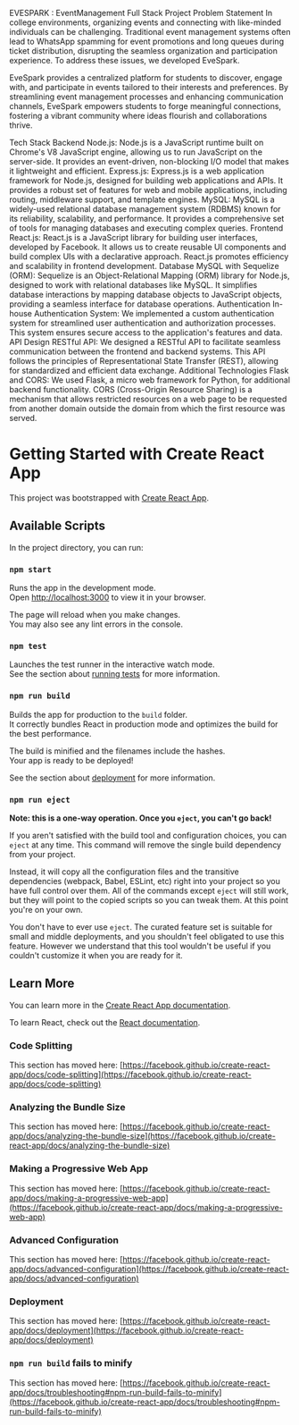 EVESPARK : EventManagement Full Stack Project
Problem Statement
In college environments, organizing events and connecting with like-minded individuals can be challenging. Traditional event management systems often lead to WhatsApp spamming for event promotions and long queues during ticket distribution, disrupting the seamless organization and participation experience. To address these issues, we developed EveSpark.

EveSpark provides a centralized platform for students to discover, engage with, and participate in events tailored to their interests and preferences. By streamlining event management processes and enhancing communication channels, EveSpark empowers students to forge meaningful connections, fostering a vibrant community where ideas flourish and collaborations thrive.

Tech Stack
Backend
Node.js: Node.js is a JavaScript runtime built on Chrome's V8 JavaScript engine, allowing us to run JavaScript on the server-side. It provides an event-driven, non-blocking I/O model that makes it lightweight and efficient.
Express.js: Express.js is a web application framework for Node.js, designed for building web applications and APIs. It provides a robust set of features for web and mobile applications, including routing, middleware support, and template engines.
MySQL: MySQL is a widely-used relational database management system (RDBMS) known for its reliability, scalability, and performance. It provides a comprehensive set of tools for managing databases and executing complex queries.
Frontend
React.js: React.js is a JavaScript library for building user interfaces, developed by Facebook. It allows us to create reusable UI components and build complex UIs with a declarative approach. React.js promotes efficiency and scalability in frontend development.
Database
MySQL with Sequelize (ORM): Sequelize is an Object-Relational Mapping (ORM) library for Node.js, designed to work with relational databases like MySQL. It simplifies database interactions by mapping database objects to JavaScript objects, providing a seamless interface for database operations.
Authentication
In-house Authentication System: We implemented a custom authentication system for streamlined user authentication and authorization processes. This system ensures secure access to the application's features and data.
API Design
RESTful API: We designed a RESTful API to facilitate seamless communication between the frontend and backend systems. This API follows the principles of Representational State Transfer (REST), allowing for standardized and efficient data exchange.
Additional Technologies
Flask and CORS: We used Flask, a micro web framework for Python, for additional backend functionality. CORS (Cross-Origin Resource Sharing) is a mechanism that allows restricted resources on a web page to be requested from another domain outside the domain from which the first resource was served.
# Getting Started with Create React App

This project was bootstrapped with [Create React App](https://github.com/facebook/create-react-app).

## Available Scripts

In the project directory, you can run:

### `npm start`

Runs the app in the development mode.\
Open [http://localhost:3000](http://localhost:3000) to view it in your browser.

The page will reload when you make changes.\
You may also see any lint errors in the console.

### `npm test`

Launches the test runner in the interactive watch mode.\
See the section about [running tests](https://facebook.github.io/create-react-app/docs/running-tests) for more information.

### `npm run build`

Builds the app for production to the `build` folder.\
It correctly bundles React in production mode and optimizes the build for the best performance.

The build is minified and the filenames include the hashes.\
Your app is ready to be deployed!

See the section about [deployment](https://facebook.github.io/create-react-app/docs/deployment) for more information.

### `npm run eject`

**Note: this is a one-way operation. Once you `eject`, you can't go back!**

If you aren't satisfied with the build tool and configuration choices, you can `eject` at any time. This command will remove the single build dependency from your project.

Instead, it will copy all the configuration files and the transitive dependencies (webpack, Babel, ESLint, etc) right into your project so you have full control over them. All of the commands except `eject` will still work, but they will point to the copied scripts so you can tweak them. At this point you're on your own.

You don't have to ever use `eject`. The curated feature set is suitable for small and middle deployments, and you shouldn't feel obligated to use this feature. However we understand that this tool wouldn't be useful if you couldn't customize it when you are ready for it.

## Learn More

You can learn more in the [Create React App documentation](https://facebook.github.io/create-react-app/docs/getting-started).

To learn React, check out the [React documentation](https://reactjs.org/).

### Code Splitting

This section has moved here: [https://facebook.github.io/create-react-app/docs/code-splitting](https://facebook.github.io/create-react-app/docs/code-splitting)

### Analyzing the Bundle Size

This section has moved here: [https://facebook.github.io/create-react-app/docs/analyzing-the-bundle-size](https://facebook.github.io/create-react-app/docs/analyzing-the-bundle-size)

### Making a Progressive Web App

This section has moved here: [https://facebook.github.io/create-react-app/docs/making-a-progressive-web-app](https://facebook.github.io/create-react-app/docs/making-a-progressive-web-app)

### Advanced Configuration

This section has moved here: [https://facebook.github.io/create-react-app/docs/advanced-configuration](https://facebook.github.io/create-react-app/docs/advanced-configuration)

### Deployment

This section has moved here: [https://facebook.github.io/create-react-app/docs/deployment](https://facebook.github.io/create-react-app/docs/deployment)

### `npm run build` fails to minify

This section has moved here: [https://facebook.github.io/create-react-app/docs/troubleshooting#npm-run-build-fails-to-minify](https://facebook.github.io/create-react-app/docs/troubleshooting#npm-run-build-fails-to-minify)

